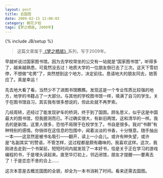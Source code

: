 ```yaml
---
layout: post
title: 去国图
date: 2009-02-15 12:00:03
category: 朝花夕拾
tags: [梦之栖居, 2009年]
---
```

{% include JB/setup %}

> 这篇文章属于[《梦之栖居》](/posts/where-the-dreams-reside/)系列，写于2009年。
	
<!--more-->

早就听说过国家图书馆。因为去学校常坐的公交有一站就是“国家图书馆”，听得多了，越来越熟悉，可竟然没去过！地质大学的一位朋友倒已去了三次。这天下雪初停，不想做“宅男”了，突然想到这个地方，决定前往。恳请地大的朋友同去，她答应了。真是幸运！

先去地大看了看，当然少不了进图书馆瞧瞧。发现这是一个专业性质比较强的地方，地学的书籍占了一大部分。与其他的学校图书馆一样，填满了自习的学生。关于在图书馆自习，其实我有很多想说的，但此处就不再罗索。

几经周转，还经过了能发现驴车的桥洞，终于到了国图。顾名思义，似乎这是中国最大的图书馆，但我臆测而已。不过确实很大，有新旧两馆，这和清华的一样。我去的是新馆。这里人很多，恐怕不局限于在校学生了。书自是很多。我对“书群”有种特别的感情。你徜徉在这信息的包围中，闻着淡淡的书香，十分惬意。随手抽出一本——这显然是被书名吸引——翻开，读上一小会儿。或许有种失望，或许是“名副其实”的赞语，不管怎样，这过程都是颇有趣味的。我喜欢这样。这次，我刚进去走到一个书架前，短短时间内就发现了一本好书，恰是关于正在学习的游戏编程的书，于是埋头读起来。直至华灯初上，邻近闭馆，朋友才提醒——要离去了！于是恋恋不舍的合上……

这次本意是去概览国图的全貌，却全为一本书消耗了时间。看来还需去国图。